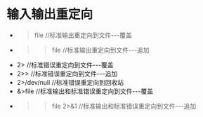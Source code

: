 # 输入输出重定向
- >file  //标准输出重定向到文件---覆盖
- >>file  //标准输出重定向到文件---追加
- 2>  //标准错误重定向到文件---覆盖
- 2>>  //标准错误重定向到文件---追加
- 2>/dev/null  //标准错误重定向到回收站
- &>file  //标准输出和标准错误重定向到文件---覆盖
- >>file 2>&1  //标准输出和标准错误重定向到文件---追加